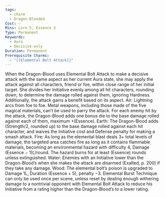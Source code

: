 ```yaml
---
tags:
  - charm
  - Dragon-Blooded
Cost: —
Mins: Lore 5, Essence 3
Type: Permanent
Keywords:
  - Aura
  - Decisive-only
Duration: Permanent
Prerequisite Charms:
  - "[[Elemental Bolt Attack]]"
---
```

When the Dragon-Blood uses Elemental Bolt Attack to make a decisive attack with the same aspect as her current Aura state, she may apply the attack against all characters, friend or foe, within close range of her initial target. She divides her Initiative evenly among all hit characters, rounding down, to determine the damage rolled against them, ignoring Hardness. Additionally, the attack gains a benefit based on its aspect. Air: Lightning arcs from foe to foe. Metal weapons, including those made of the five magical materials, can’t be used to parry the attack. For each enemy hit by the attack, the Dragon-Blood adds one bonus die to the base damage rolled against each of them, maximum +(Essence). Earth: The Dragon-Blood adds (Strength/2, rounded up) to the base damage rolled against each hit character, and waives the Initiative cost and Defense penalty for making a smash attack. Fire: As long as the elemental blast deals 3+ total levels of damage, the targeted area catches fire as long as it contains flammable materials, becoming an environmental hazard with difficulty 4, Damage (Essence − 1)L/round. The hazard burns for at least (Essence) rounds unless extinguished. Water: Enemies with an Initiative lower than the Dragon-Blood’s when she makes the attack are disarmed (Exalted, p. 200) if they take any damage. Wood: The elemental bolt’s poison is upgraded to Damage 1L, Duration (Essence + 5), penalty −3. Elemental Burst Technique can only be used once per scene, unless reset by dealing enough withering damage to a nontrivial opponent with Elemental Bolt Attack to reduce his Initiative from a rating higher than the Dragon-Blood’s to a lower rating.